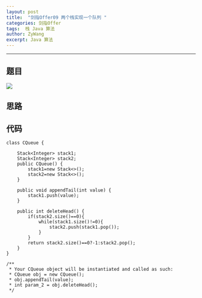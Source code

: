 ```yaml
---
layout: post
title:  "剑指Offer09 两个栈实现一个队列 "
categories: 剑指Offer
tags:  栈 Java 算法
author: ZyWang
excerpt: Java 算法 
---
```


****
## 题目 ##

![](https://s1.ax1x.com/2020/08/31/dLci2F.jpg)

## 思路 ##



## 代码 ##
	
	class CQueue {
	
	    Stack<Integer> stack1;
	    Stack<Integer> stack2;
	    public CQueue() {
	        stack1=new Stack<>();
	        stack2=new Stack<>();
	    }
	    
	    public void appendTail(int value) {
	        stack1.push(value);
	    }
	    
	    public int deleteHead() {
	        if(stack2.size()==0){
	            while(stack1.size()!=0){
	                stack2.push(stack1.pop());
	            }
	        }
	        return stack2.size()==0?-1:stack2.pop();
	    }
	}
	
	/**
	 * Your CQueue object will be instantiated and called as such:
	 * CQueue obj = new CQueue();
	 * obj.appendTail(value);
	 * int param_2 = obj.deleteHead();
	 */